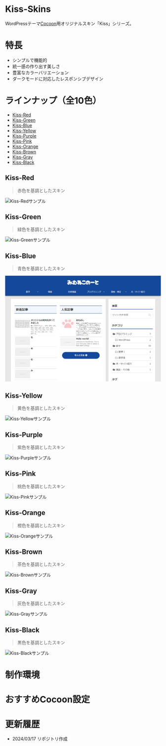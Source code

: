 # Kiss-Skins
WordPressテーマ[Cocoon](https://wp-cocoon.com/)用オリジナルスキン「Kiss」シリーズ。

# 特長
- シンプルで機能的
- 統一感の作り出す美しさ
- 豊富なカラーバリエーション
- ダークモードに対応したレスポンシブデザイン

# ラインナップ（全10色）
- [Kiss-Red](#kiss-red)
- [Kiss-Green](#kiss-green)
- [Kiss-Blue](#kiss-blue)
- [Kiss-Yellow](#kiss-yellow)
- [Kiss-Purple](#kiss-purple)
- [Kiss-Pink](#kiss-pink)
- [Kiss-Orange](#kiss-orange)
- [Kiss-Brown](#kiss-brown)
- [Kiss-Gray](#kiss-gray)
- [Kiss-Black](#kiss-black)

## Kiss-Red
> 赤色を基調としたスキン

![Kiss-Redサンプル](thumbnails/Screen-Shot-Kiss-Red.png)

## Kiss-Green
> 緑色を基調としたスキン

![Kiss-Greenサンプル](thumbnails/Screen-Shot-Kiss-Green.png)

## Kiss-Blue
> 青色を基調としたスキン

![Kiss-Blueサンプル](thumbnails/Screen-Shot-Kiss-Blue.png)

## Kiss-Yellow
> 黄色を基調としたスキン

![Kiss-Yellowサンプル](thumbnails/Screen-Shot-Kiss-Yellow.png)

## Kiss-Purple
> 紫色を基調としたスキン

![Kiss-Purpleサンプル](thumbnails/Screen-Shot-Kiss-Purple.png)

## Kiss-Pink
> 桃色を基調としたスキン

![Kiss-Pinkサンプル](thumbnails/Screen-Shot-Kiss-Pink.png)

## Kiss-Orange
> 橙色を基調としたスキン

![Kiss-Orangeサンプル](thumbnails/Screen-Shot-Kiss-Orange.png)

## Kiss-Brown
> 茶色を基調としたスキン

![Kiss-Brownサンプル](thumbnails/Screen-Shot-Kiss-Brown.png)

## Kiss-Gray
> 灰色を基調としたスキン

![Kiss-Grayサンプル](thumbnails/Screen-Shot-Kiss-Gray.png)

## Kiss-Black
> 黒色を基調としたスキン

![Kiss-Blackサンプル](thumbnails/Screen-Shot-Kiss-Black.png)

# 制作環境


# おすすめCocoon設定


# 更新履歴
- 2024/03/17 リポジトリ作成
